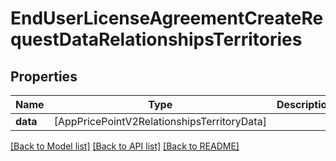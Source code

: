 # EndUserLicenseAgreementCreateRequestDataRelationshipsTerritories

## Properties
Name | Type | Description | Notes
------------ | ------------- | ------------- | -------------
**data** | [AppPricePointV2RelationshipsTerritoryData] |  | 

[[Back to Model list]](../README.md#documentation-for-models) [[Back to API list]](../README.md#documentation-for-api-endpoints) [[Back to README]](../README.md)


